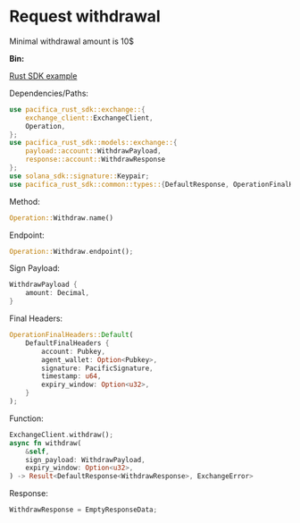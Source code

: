 # Request withdrawal

Minimal withdrawal amount is 10$

**Bin:**&#x20;

[Rust SDK example](../../../src/bin/withdraw.rs)

Dependencies/Paths:

```rust
use pacifica_rust_sdk::exchange::{
    exchange_client::ExchangeClient,
    Operation,
};
use pacifica_rust_sdk::models::exchange::{
    payload::account::WithdrawPayload,
    response::account::WithdrawResponse
};
use solana_sdk::signature::Keypair;
use pacifica_rust_sdk::common::types::{DefaultResponse, OperationFinalHeaders, DefaultFinalHeaders};
```

Method:

```rust
Operation::Withdraw.name()
```

Endpoint:

```rust
Operation::Withdraw.endpoint();
```

Sign Payload:

```rust
WithdrawPayload {
    amount: Decimal,
}
```

Final Headers:

```rust
OperationFinalHeaders::Default(
    DefaultFinalHeaders {
        account: Pubkey,
        agent_wallet: Option<Pubkey>,
        signature: PacificSignature,
        timestamp: u64,
        expiry_window: Option<u32>,
    }
);
```

Function:

```rust
ExchangeClient.withdraw();
async fn withdraw(
    &self,
    sign_payload: WithdrawPayload,
    expiry_window: Option<u32>,
) -> Result<DefaultResponse<WithdrawResponse>, ExchangeError>
```

Response:

```rust
WithdrawResponse = EmptyResponseData;
```
